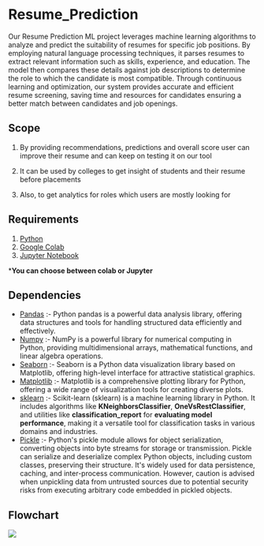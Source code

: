 
# Resume_Prediction

Our Resume Prediction ML project leverages machine learning algorithms to analyze and predict the suitability of resumes for specific job positions. By employing natural language processing techniques, it parses resumes to extract relevant information such as skills, experience, and education. The model then compares these details against job descriptions to determine the role to which the candidate is most compatible. Through continuous learning and optimization, our system provides accurate and efficient resume screening, saving time and resources for candidates ensuring a better match between candidates and job openings.


## Scope

1. By providing recommendations, predictions and overall score user can improve their resume and can keep on testing it on our tool

2. It can be used by colleges to get insight of students and their resume before placements

3. Also, to get analytics for roles which users are mostly looking for



## Requirements

1. [Python](https://www.python.org/downloads/)
2. [Google Colab](https://colab.research.google.com)
3. [Jupyter Notebook](https://jupyter.org/install)

***You can choose between colab or Jupyter**
## Dependencies

+ [Pandas](https://pandas.pydata.org/docs/) :- Python pandas is a powerful data analysis library, offering data structures and tools for handling structured data efficiently and effectively.  
+ [Numpy](https://numpy.org/doc/1.26/) :- NumPy is a powerful library for numerical computing in Python, providing multidimensional arrays, mathematical functions, and linear algebra operations.
+ [Seaborn](https://seaborn.pydata.org/) :- Seaborn is a Python data visualization library based on Matplotlib, offering high-level interface for attractive statistical graphics.
+ [Matplotlib](https://matplotlib.org/stable/index.html) :- Matplotlib is a comprehensive plotting library for Python, offering a wide range of visualization tools for creating diverse plots. 
+ [sklearn](https://scikit-learn.org/stable/) :- Scikit-learn (sklearn) is a machine learning library in Python. It includes algorithms like **KNeighborsClassifier**, **OneVsRestClassifier**, and utilities like **classification_report** for **evaluating model performance**, making it a versatile tool for classification tasks in various domains and industries.
+ [Pickle](https://docs.python.org/3/library/pickle.html) :- Python's pickle module allows for object serialization, converting objects into byte streams for storage or transmission. Pickle can serialize and deserialize complex Python objects, including custom classes, preserving their structure. It's widely used for data persistence, caching, and inter-process communication. However, caution is advised when unpickling data from untrusted sources due to potential security risks from executing arbitrary code embedded in pickled objects.





## Flowchart

![](https://github.com/kumar20vinay/CP-Solutions/blob/main/Screenshot%202024-04-24%20231135.png)
